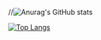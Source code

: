 



//![Anurag's GitHub stats](https://github-readme-stats.vercel.app/api?username=Rocco-D&show_icons=true&theme=transparent)

[![Top Langs](https://github-readme-stats.vercel.app/api/top-langs/?username=Rocco-D&theme=transparent)](https://github.com/anuraghazra/github-readme-stats)
